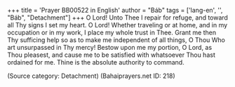 +++
title = 'Prayer BB00522 in English'
author = "Báb"
tags = ['lang-en', '', "Báb", "Detachment"]
+++
O Lord! Unto Thee I repair for refuge, and toward all Thy signs I set my heart.
O Lord!  Whether traveling or at home, and in my occupation or in my work, I place my whole trust in Thee.
Grant me then Thy sufficing help so as to make me independent of all things, O Thou Who art unsurpassed in Thy mercy!
Bestow upon me my portion, O Lord, as Thou pleasest, and cause me to be satisfied with whatsoever Thou hast ordained for me.
Thine is the absolute authority to command.

(Source category: Detachment)
(Bahaiprayers.net ID: 218)
